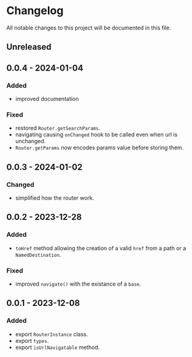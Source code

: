 # Changelog

All notable changes to this project will be documented in this file.

## Unreleased

## 0.0.4 - 2024-01-04
### Added
- improved documentation

### Fixed
- restored `Router.getSearchParams`.
- navigating causing `onChanged` hook to be called even when url is unchanged.
- `Router.getParams` now encodes params value before storing them.

## 0.0.3 - 2024-01-02
### Changed
- simplified how the router work.

## 0.0.2 - 2023-12-28
### Added
- `toHref` method allowing the creation of a valid `href` from a path or a `NamedDestination`.

### Fixed
- improved `navigate()` with the existance of a `base`.

## 0.0.1 - 2023-12-08
### Added
- export `RouterInstance` class.
- export `types`.
- export `isUrlNavigatable` method.
